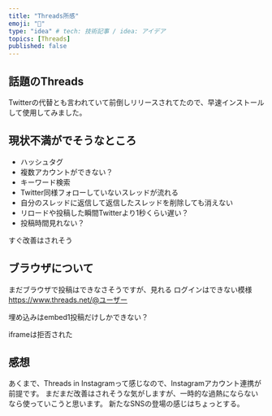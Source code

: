 ```yaml
---
title: "Threads所感"
emoji: "🌿"
type: "idea" # tech: 技術記事 / idea: アイデア
topics: [Threads]
published: false
---
```


## 話題のThreads

Twitterの代替とも言われていて前倒しリリースされてたので、早速インストールして使用してみました。

## 現状不満がでそうなところ

* ハッシュタグ
* 複数アカウントができない？
* キーワード検索
* Twitter同様フォローしていないスレッドが流れる
* 自分のスレッドに返信して返信したスレッドを削除しても消えない
* リロードや投稿した瞬間Twitterより1秒くらい遅い？
* 投稿時間見れない？

すぐ改善はされそう

## ブラウザについて

まだブラウザで投稿はできなさそうですが、見れる
ログインはできない模様
https://www.threads.net/@ユーザー

埋め込みはembed1投稿だけしかできない？

iframeは拒否された

## 感想

あくまで、Threads in Instagramって感じなので、Instagramアカウント連携が前提です。
まだまだ改善はされそうな気がしますが、一時的な過熱にならないなら使っていこうと思います。
新たなSNSの登場の感じはちょっとする。